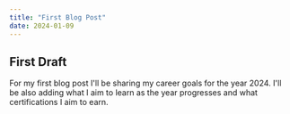 ```yaml
---
title: "First Blog Post"
date: 2024-01-09
---
```


## First Draft

For my first blog post I'll be sharing my career goals for the year 2024. I'll be also adding what I aim to learn as the year progresses and what certifications I aim to earn.
